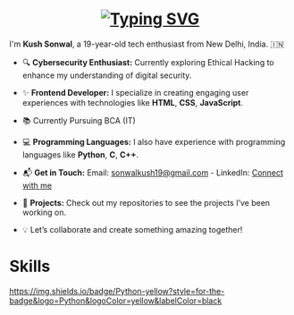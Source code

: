 
<h1 align="center">
  <a href="https://git.io/typing-svg"><img src="https://readme-typing-svg.herokuapp.com?font=Fira+Code&weight=900&size=26&pause=1000&color=F7F7F7&center=true&vCenter=true&width=435&lines=Hi+There!+%F0%9F%91%8B;I'm+Kush+%F0%9F%98%8E;%F0%9F%9B%A0%EF%B8%8F+Growing+Developer+%F0%9F%8C%90;%F0%9F%94%90+Aspiring+Ethical+Hacker+%F0%9F%9B%A1%EF%B8%8F" alt="Typing SVG" /></a>
</h1>

I'm **Kush Sonwal**, a 19-year-old tech enthusiast from New Delhi, India. 🇮🇳 

- 🔍 **Cybersecurity Enthusiast:** Currently exploring Ethical Hacking to enhance my understanding of digital security.  

- ✨ **Frontend Developer:** I specialize in creating engaging user experiences with technologies like **HTML**, **CSS**, **JavaScript**.  

- 📚 Currently Pursuing BCA (IT)

- 💻 **Programming Languages:**  I also have experience with programming languages like **Python**, **C**, **C++**.  

- 📬 **Get in Touch:** Email: [sonwalkush19@gmail.com](mailto:sonwalkush19@gmail.com) - LinkedIn: [Connect with me](#)  

- 🚀 **Projects:** Check out my repositories to see the projects I’ve been working on.  

- 💡 Let’s collaborate and create something amazing together!   


# Skills

https://img.shields.io/badge/Python-yellow?style=for-the-badge&logo=Python&logoColor=yellow&labelColor=black
